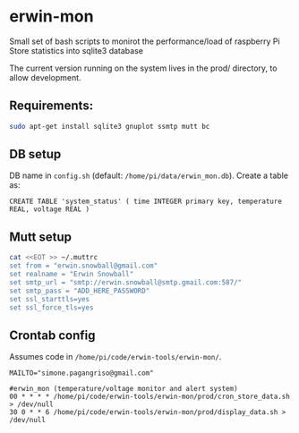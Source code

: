 # erwin-mon
Small set of bash scripts to monirot the performance/load of raspberry Pi
Store statistics into sqlite3 database

The current version running on the system lives in the prod/ directory, to allow development.

## Requirements:
```bash
sudo apt-get install sqlite3 gnuplot ssmtp mutt bc
```

## DB setup
DB name in `config.sh` (default: `/home/pi/data/erwin_mon.db`).
Create a table as:
```
CREATE TABLE 'system_status' ( time INTEGER primary key, temperature REAL, voltage REAL )
```

## Mutt setup
```bash
cat <<EOT >> ~/.muttrc
set from = "erwin.snowball@gmail.com"
set realname = "Erwin Snowball"
set smtp_url = "smtp://erwin.snowball@smtp.gmail.com:587/"
set smtp_pass = "ADD_HERE_PASSWORD"
set ssl_starttls=yes
set ssl_force_tls=yes
```

## Crontab config
Assumes code in `/home/pi/code/erwin-tools/erwin-mon/`.
```
MAILTO="simone.pagangriso@gmail.com"

#erwin_mon (temperature/voltage monitor and alert system)
00 * * * * /home/pi/code/erwin-tools/erwin-mon/prod/cron_store_data.sh > /dev/null
30 0 * * 6 /home/pi/code/erwin-tools/erwin-mon/prod/display_data.sh > /dev/null
```
